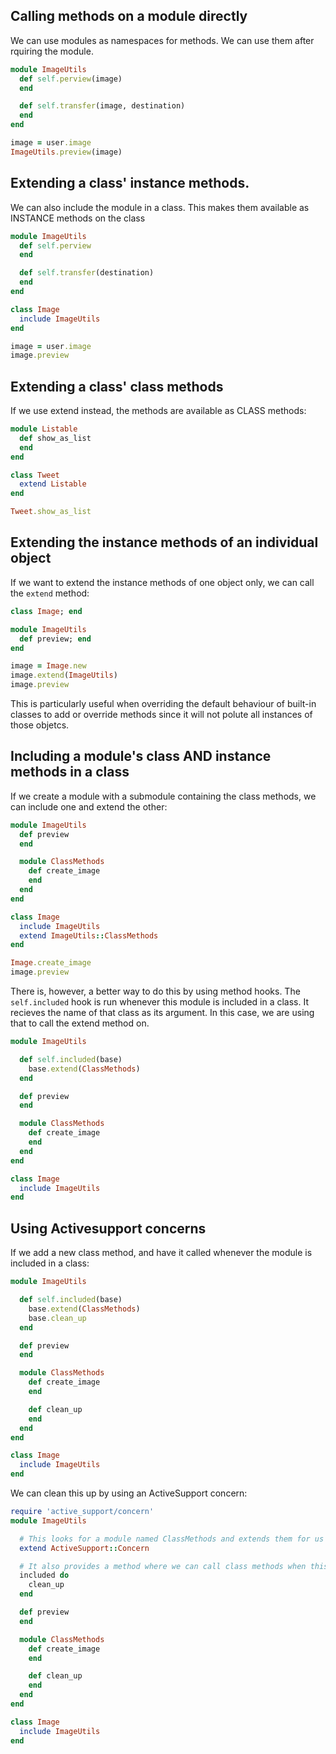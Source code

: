 
## Calling methods on a module directly

We can use modules as namespaces for methods.
We can use them after rquiring the module.

````ruby
module ImageUtils
  def self.perview(image)
  end

  def self.transfer(image, destination)
  end
end

image = user.image
ImageUtils.preview(image)
````

## Extending a class' instance methods.

We can also include the module in a class.
This makes them available as INSTANCE methods on the class

````ruby
module ImageUtils
  def self.perview
  end

  def self.transfer(destination)
  end
end

class Image
  include ImageUtils
end

image = user.image
image.preview
````

## Extending a class' class methods

If we use extend instead, the methods are available as CLASS methods:

````ruby
module Listable
  def show_as_list
  end
end

class Tweet
  extend Listable
end

Tweet.show_as_list
````

## Extending the instance methods of an individual object

If we want to extend the instance methods of one object only, we can call the `extend` method:

````ruby
class Image; end

module ImageUtils
  def preview; end
end

image = Image.new
image.extend(ImageUtils)
image.preview
````

This is particularly useful when overriding the default behaviour of built-in classes to add or override methods since it will not polute all instances of those objetcs.


## Including a module's class AND instance methods in a class

If we create a module with a submodule containing the class methods, we can include one and extend the other:

````ruby
module ImageUtils
  def preview
  end

  module ClassMethods
    def create_image
    end
  end
end

class Image
  include ImageUtils
  extend ImageUtils::ClassMethods
end

Image.create_image
image.preview
````

There is, however, a better way to do this by using method hooks. The `self.included` hook is run whenever this module is included in a class. It recieves the name of that class as its argument. In this case, we are using that to call the extend method on.

````ruby
module ImageUtils

  def self.included(base)
    base.extend(ClassMethods)
  end

  def preview
  end

  module ClassMethods
    def create_image
    end
  end
end

class Image
  include ImageUtils
end
````

## Using Activesupport concerns

If we add a new class method, and have it called whenever the module is included in a class:

````ruby
module ImageUtils

  def self.included(base)
    base.extend(ClassMethods)
    base.clean_up
  end

  def preview
  end

  module ClassMethods
    def create_image
    end

    def clean_up
    end
  end
end

class Image
  include ImageUtils
end
````

We can clean this up by using an ActiveSupport concern:

````ruby
require 'active_support/concern'
module ImageUtils

  # This looks for a module named ClassMethods and extends them for us
  extend ActiveSupport::Concern

  # It also provides a method where we can call class methods when this module is included:
  included do
    clean_up
  end

  def preview
  end

  module ClassMethods
    def create_image
    end

    def clean_up
    end
  end
end

class Image
  include ImageUtils
end
````


